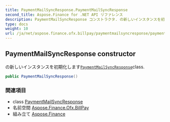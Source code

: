 ```yaml
---
title: PaymentMailSyncResponse.PaymentMailSyncResponse
second_title: Aspose.Finance for .NET API リファレンス
description: PaymentMailSyncResponse コンストラクタ. の新しいインスタンスを初期化しますPaymentMailSyncResponseclass.
type: docs
weight: 10
url: /ja/net/aspose.finance.ofx.billpay/paymentmailsyncresponse/paymentmailsyncresponse/
---
```

## PaymentMailSyncResponse constructor

の新しいインスタンスを初期化します[`PaymentMailSyncResponse`](../)class.

```csharp
public PaymentMailSyncResponse()
```

### 関連項目

* class [PaymentMailSyncResponse](../)
* 名前空間 [Aspose.Finance.Ofx.BillPay](../../paymentmailsyncresponse/)
* 組み立て [Aspose.Finance](../../../)


